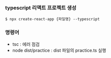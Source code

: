 ### typescript 리액트 프로젝트 생성

```shell
$ npx create-react-app {파일명} --typescript
```

### 명령어

- tsc : 에러 점검
- node dist/practice : dist 파일의 practice.ts 실행
